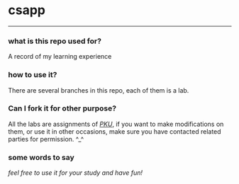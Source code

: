 # csapp
---
### what is this repo used for?
A record of my learning experience

### how to use it?
There are several branches in this repo, each of them is a lab.

### Can I fork it for other purpose?
All the labs are assignments of [_PKU_](https://www/pku.edu.cn), if you want to make modifications on them, or use it in other occasions, make sure you have contacted related parties for permission. \^_^

### some words to say
_feel free to use it for your study and have fun!_
